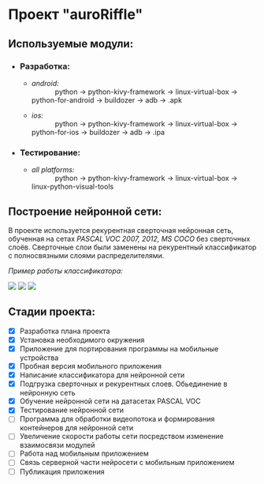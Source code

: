<h1>Проект "auroRiffle"</h1>

<h2>Используемые модули:</h2>

<ul type="disk">
	<li>
		<h3> Разработка: </h3>
		<ul type="sycle">
			<li> 
				<p>
					<i> android: <br> &nbsp &nbsp &nbsp &nbsp &nbsp &nbsp </i> python -> python-kivy-framework -> linux-virtual-box -> python-for-android -> buildozer -> adb -> .apk 
				</p>
			</li>
			<li> 
				<p>
					<i> ios: <br> &nbsp &nbsp &nbsp &nbsp &nbsp &nbsp </i> python -> python-kivy-framework -> linux-virtual-box -> python-for-ios -> buildozer -> adb -> .ipa
				</p>
			</li>
		</ul>
	</li>
	<li>
		<h3> Тестирование: </h3>
		<ul type="sycle">
			<li>
				<p>
					<i> all platforms: <br> &nbsp &nbsp &nbsp &nbsp &nbsp &nbsp </i> python -> python-kivy-framework -> linux-virtual-box -> linux-python-visual-tools
				</p>		
			</li>
		</ul>
	</li>
</ul>

<h2>Построение нейронной сети:</h2>

<p> В проекте используется рекурентная сверточная нейронная сеть, обученная на сетах <i> PASCAL VOC 2007, 2012, MS COCO </i> без сверточных слоёв. Сверточные слои были заменены
	на рекурентный классификатор с полносвязными слоями распределителями. </p>

<p> <i> Пример работы классификатора: </i> </p>

<img src="https://i.ibb.co/8YxSqd0/1.png">
<img src="https://i.ibb.co/VMD48gZ/2.png">
<img src="https://i.ibb.co/hYGCZ6s/3.png">

<h2>Стадии проекта: </h2>

- [x] Разработка плана проекта
- [x] Установка необходимого окружения
- [x] Приложение для портирования программы на мобильные устройства
- [x] Пробная версия мобильного приложения
- [x] Написание классификатора для нейронной сети
- [x] Подгрузка сверточных и рекурентных слоев. Обьединение в нейронную сеть
- [x] Обучение нейронной сети на датасетах PASCAL VOC
- [x] Тестирование нейронной сети
- [ ] Программа для обработки видеопотока и формирования контейнеров для нейронной сети
- [ ] Увеличение скорости работы сети посредством изменение взаимосвязи модулей
- [ ] Работа над мобильным приложением
- [ ] Связь серверной части нейросети с мобильным приложением
- [ ] Публикация приложения
